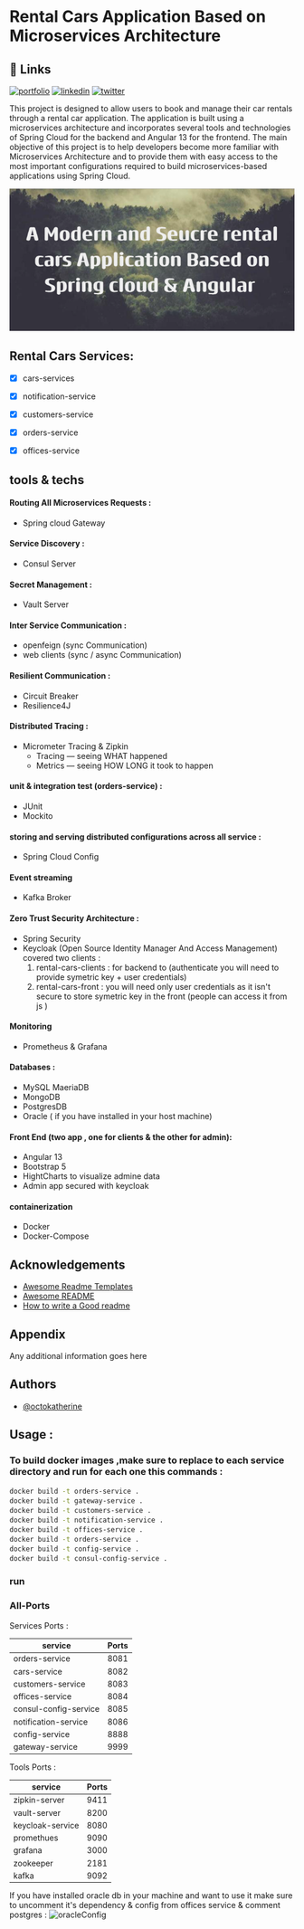 
# Rental Cars Application Based on Microservices Architecture
## 🔗 Links
[![portfolio](https://img.shields.io/badge/my_portfolio-000?style=for-the-badge&logo=ko-fi&logoColor=white)](https://www.linkedin.com/in/ismail-harik-241b371b9/)
[![linkedin](https://img.shields.io/badge/linkedin-0A66C2?style=for-the-badge&logo=linkedin&logoColor=white)](https://www.linkedin.com/in/ismail-harik-241b371b9)
[![twitter](https://img.shields.io/badge/twitter-1DA1F2?style=for-the-badge&logo=twitter&logoColor=white)](https://twitter.com/ismail_harik)



This project is designed to allow users to book and manage their car rentals through a rental car application. The application is built using a microservices architecture and incorporates several tools and technologies of Spring Cloud for the backend and Angular 13 for the frontend. The main objective of this project is to help developers become more familiar with Microservices Architecture and to provide them with easy access to the most important configurations required to build microservices-based applications using Spring Cloud.

![img.png](img.png)

## Rental Cars Services:
- [x] cars-services
- [x] notification-service
- [x] customers-service
- [x] orders-service
- [x] offices-service



## tools & techs

#### Routing All Microservices Requests :
* Spring cloud Gateway
#### Service Discovery :
* Consul Server
#### Secret Management :
* Vault Server

####  Inter Service Communication :
*  openfeign (sync Communication)
*  web clients (sync / async Communication)

#### Resilient Communication :
* Circuit Breaker
* Resilience4J

#### Distributed Tracing :
* Micrometer Tracing & Zipkin
    * Tracing — seeing WHAT happened
    * Metrics — seeing HOW LONG it took to happen

#### unit & integration test (orders-service) :
* JUnit
* Mockito

#### storing and serving distributed configurations across all service :
* Spring Cloud Config

#### Event streaming
* Kafka Broker
#### Zero Trust Security Architecture :
* Spring Security
* Keycloak (Open Source Identity Manager And Access Management) covered two clients :
    1.  rental-cars-clients : for backend to (authenticate you will need to provide symetric key + user credentials)
    2. rental-cars-front :  you will need only user credentials as it isn't secure to store symetric key in the front (people can access it from js )
#### Monitoring
* Prometheus & Grafana
####  Databases :
* MySQL MaeriaDB
* MongoDB
* PostgresDB
* Oracle ( if you have installed in your host machine)
#### Front End (two app , one for clients & the other for admin):
* Angular 13
* Bootstrap 5
* HightCharts to visualize admine data
* Admin app secured with keycloak

#### containerization
* Docker
* Docker-Compose
## Acknowledgements

- [Awesome Readme Templates](https://awesomeopensource.com/project/elangosundar/awesome-README-templates)
- [Awesome README](https://github.com/matiassingers/awesome-readme)
- [How to write a Good readme](https://bulldogjob.com/news/449-how-to-write-a-good-readme-for-your-github-project)


## Appendix

Any additional information goes here


## Authors

- [@octokatherine](https://www.github.com/octokatherine)

## Usage : 

### To build docker images ,make sure to replace to each service directory and  run for each one this commands :

```bash
docker build -t orders-service .
docker build -t gateway-service .
docker build -t customers-service .
docker build -t notification-service .
docker build -t offices-service .
docker build -t orders-service .
docker build -t config-service .
docker build -t consul-config-service . 

```

### run


### All-Ports
<p>Services  Ports : </p>


| service               |Ports|
|-----------------------| ---|
| orders-service        |8081|
| cars-service          |8082|
| customers-service     |8083|
| offices-service       |8084|
| consul-config-service |8085|
| notification-service  |8086|
| config-service        |8888|
| gateway-service       |9999|

<p>Tools  Ports : </p>

| service               |Ports|
|-----------------------| ---|
| zipkin-server         |9411|
| vault-server          |8200|
| keycloak-service      |8080|
| promethues            |9090|
| grafana               |3000|
| zookeeper             |2181|
| kafka                 |9092|


If you have installed oracle db in your machine and want to use it make sure to uncomment it's dependency & config from offices service & comment postgres :
![oracleConfig](https://user-images.githubusercontent.com/92827404/215745836-5a37ac13-b2e1-49dd-9948-b49189fed5f2.png)
